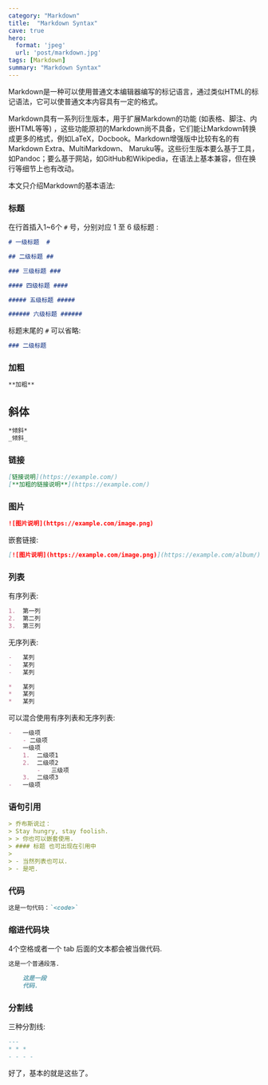 ```yaml
---
category: "Markdown"
title:  "Markdown Syntax"
cave: true
hero:
  format: 'jpeg'
  url: 'post/markdown.jpg'
tags: [Markdown]
summary: "Markdown Syntax"
---
```

Markdown是一种可以使用普通文本编辑器编写的标记语言，通过类似HTML的标记语法，它可以使普通文本内容具有一定的格式。



Markdown具有一系列衍生版本，用于扩展Markdown的功能 (如表格、脚注、内嵌HTML等等) ，这些功能原初的Markdown尚不具备，它们能让Markdown转换成更多的格式，例如LaTeX，Docbook。Markdown增强版中比较有名的有Markdown Extra、MultiMarkdown、 Maruku等。这些衍生版本要么基于工具，如Pandoc；要么基于网站，如GitHub和Wikipedia，在语法上基本兼容，但在换行等细节上也有改动。

本文只介绍Markdown的基本语法:

### 标题 ###

在行首插入1~6个 `#` 号，分别对应 1 至 6 级标题 :

```md
# 一级标题  #

## 二级标题 ##

### 三级标题 ###

#### 四级标题 ####

##### 五级标题 #####

###### 六级标题 ######
```

标题末尾的 `#` 可以省略:

```md
### 二级标题
```

### 加粗 ###

```md
**加粗**
```

## 斜体 ###

```md
*倾斜*
_倾斜_
```

### 链接 ###

```md
[链接说明](https://example.com/)
[**加粗的链接说明**](https://example.com/)
```

### 图片 ###

```md
![图片说明](https://example.com/image.png)
```

嵌套链接:

```md
[![图片说明](https://example.com/image.png)](https://example.com/album/)
```

### 列表 ###

有序列表:

```md
1.  第一列
2.  第二列
3.  第三列
```

无序列表:

```md
-   某列
-   某列
-   某列
```

```md
*   某列
*   某列
*   某列
```

可以混合使用有序列表和无序列表:

```md
-   一级项
	- 二级项
-   一级项
	1.  二级项1
	2.  二级项2
		-   三级项
	3.  二级项3
-   一级项
```

### 语句引用 ###

```md
> 乔布斯说过：
> Stay hungry, stay foolish.
> > 你也可以嵌套使用.
> #### 标题 也可出现在引用中
>
> - 当然列表也可以.
> - 是吧.
```

### 代码 ###

```md
这是一句代码：`<code>`
```

### 缩进代码块 ###

4个空格或者一个 tab 后面的文本都会被当做代码.

```md
这是一个普通段落.

	这是一段
	代码.
```

### 分割线 ###

三种分割线:

```md
---
* * *
- - - -
```

好了，基本的就是这些了。
